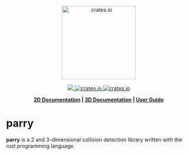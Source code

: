 <p align="center">
  <img src="https://parry.rs/img/logo_parry.svg" alt="crates.io" height="200px">
</p>
<p align="center">
    <a href="https://discord.gg/vt9DJSW">
        <img src="https://img.shields.io/discord/507548572338880513.svg?logo=discord&colorB=7289DA">
    </a>
    <a href="https://crates.io/crates/parry2d">
         <img src="http://meritbadge.herokuapp.com/parry2d?style=flat-square" alt="crates.io">
    </a>
    <a href="https://crates.io/crates/parry3d">
         <img src="http://meritbadge.herokuapp.com/parry3d?style=flat-square" alt="crates.io">
    </a>
</p>
<p align = "center">
    <strong>
        <a href="http://docs.rs/parry2d">2D Documentation</a> | <a href="http://docs.rs/parry3d">3D Documentation</a> | <a href="http://parry.rs">User Guide</a>
    </strong>
</p>

parry
========

**parry** is a 2 and 3-dimensional collision detection library written with
the rust programming language.
